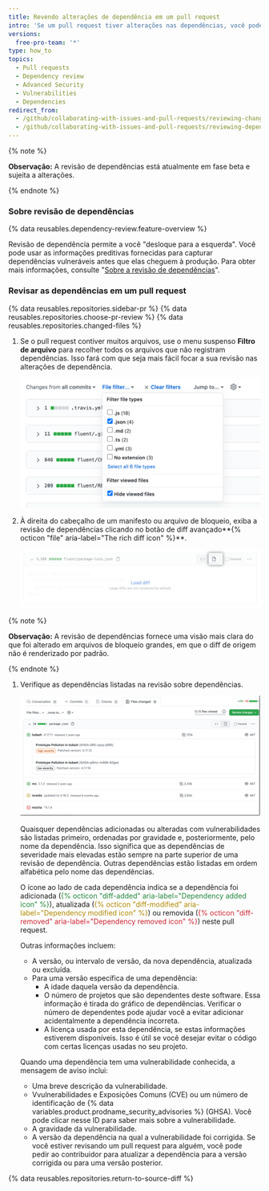 ```yaml
---
title: Revendo alterações de dependência em um pull request
intro: 'Se um pull request tiver alterações nas dependências, você poderá ver um resumo do que alterou e se há vulnerabilidades conhecidas em qualquer uma das dependências.'
versions:
  free-pro-team: '*'
type: how_to
topics:
  - Pull requests
  - Dependency review
  - Advanced Security
  - Vulnerabilities
  - Dependencies
redirect_from:
  - /github/collaborating-with-issues-and-pull-requests/reviewing-changes-in-pull-requests/reviewing-dependency-changes-in-a-pull-request
  - /github/collaborating-with-issues-and-pull-requests/reviewing-dependency-changes-in-a-pull-request
---
```


<!--Marketing-LINK: From /features/security/software-supply-chain page "Sign up for the dependency review beta" and "Reviewing dependency changes in a pull request".-->

{% note %}

**Observação:** A revisão de dependências está atualmente em fase beta e sujeita a alterações.

{% endnote %}

### Sobre revisão de dependências

{% data reusables.dependency-review.feature-overview %}

Revisão de dependência permite a você "desloque para a esquerda". Você pode usar as informações preditivas fornecidas para capturar dependências vulneráveis antes que elas cheguem à produção. Para obter mais informações, consulte "[Sobre a revisão de dependências](/code-security/supply-chain-security/about-dependency-review)".

### Revisar as dependências em um pull request

{% data reusables.repositories.sidebar-pr %}
{% data reusables.repositories.choose-pr-review %}
{% data reusables.repositories.changed-files %}

1. Se o pull request contiver muitos arquivos, use o menu suspenso **Filtro de arquivo** para recolher todos os arquivos que não registram dependências. Isso fará com que seja mais fácil focar a sua revisão nas alterações de dependência.

   ![Menu de filtro de arquivos](/assets/images/help/pull_requests/file-filter-menu-json.png)

1. À direita do cabeçalho de um manifesto ou arquivo de bloqueio, exiba a revisão de dependências clicando no botão de diff avançado**{% octicon "file" aria-label="The rich diff icon" %}**.

   ![Botão de diff avançado](/assets/images/help/pull_requests/dependency-review-rich-diff.png)

  {% note %}

   **Observação:** A revisão de dependências fornece uma visão mais clara do que foi alterado em arquivos de bloqueio grandes, em que o diff de origem não é renderizado por padrão.

   {% endnote %}

1. Verifique as dependências listadas na revisão sobre dependências.

   ![Alertas de vulnerabilidade em revisão de dependências](/assets/images/help/pull_requests/dependency-review-vulnerability.png)

   Quaisquer dependências adicionadas ou alteradas com vulnerabilidades são listadas primeiro, ordenadas por gravidade e, posteriormente, pelo nome da dependência. Isso significa que as dependências de severidade mais elevadas estão sempre na parte superior de uma revisão de dependência. Outras dependências estão listadas em ordem alfabética pelo nome das dependências.

   O ícone ao lado de cada dependência indica se a dependência foi adicionada (<span style="color:#22863a">{% octicon "diff-added" aria-label="Dependency added icon" %}</span>), atualizada (<span style="color:#b08800">{% octicon "diff-modified" aria-label="Dependency modified icon" %}</span>) ou removida (<span style="color:#cb2431">{% octicon "diff-removed" aria-label="Dependency removed icon" %}</span>) neste pull request.

   Outras informações incluem:

   * A versão, ou intervalo de versão, da nova dependência, atualizada ou excluída.
   * Para uma versão específica de uma dependência:
      * A idade daquela versão da dependência.
      * O número de projetos que são dependentes deste software. Essa informação é tirada do gráfico de dependências. Verificar o número de dependentes pode ajudar você a evitar adicionar acidentalmente a dependência incorreta.
      * A licença usada por esta dependência, se estas informações estiverem disponíveis. Isso é útil se você desejar evitar o código com certas licenças usadas no seu projeto.

   Quando uma dependência tem uma vulnerabilidade conhecida, a mensagem de aviso inclui:

   * Uma breve descrição da vulnerabilidade.
   * Vvulnerabilidades e Exposições Comuns (CVE) ou um número de identificação de {% data variables.product.prodname_security_advisories %} (GHSA). Você pode clicar nesse ID para saber mais sobre a vulnerabilidade.
   * A gravidade da vulnerabilidade.
   * A versão da dependência na qual a vulnerabilidade foi corrigida. Se você estiver revisando um pull request para alguém, você pode pedir ao contribuidor para atualizar a dependência para a versão corrigida ou para uma versão posterior.

{% data reusables.repositories.return-to-source-diff %}
